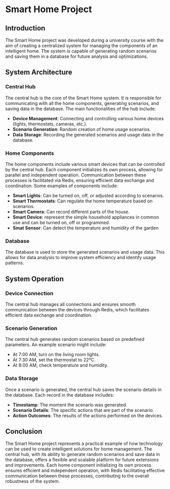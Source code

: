 # Smart Home Project

## Introduction

The Smart Home project was developed during a university course with the aim of creating a centralized system for managing the components of an intelligent home. The system is capable of generating random scenarios and saving them in a database for future analysis and optimizations.

## System Architecture

### Central Hub

The central hub is the core of the Smart Home system. It is responsible for communicating with all the home components, generating scenarios, and saving data in the database. The main functionalities of the hub include:

- **Device Management**: Connecting and controlling various home devices (lights, thermostats, cameras, etc.).
- **Scenario Generation**: Random creation of home usage scenarios.
- **Data Storage**: Recording the generated scenarios and usage data in the database.

### Home Components

The home components include various smart devices that can be controlled by the central hub. Each component initializes its own process, allowing for parallel and independent operation. Communication between these processes is facilitated via Redis, ensuring efficient data exchange and coordination. Some examples of components include:

- **Smart Lights**: Can be turned on, off, or adjusted according to scenarios.
- **Smart Thermostats**: Can regulate the home temperature based on scenarios.
- **Smart Camera**: Can record different parts of the house.
- **Smart Device**: represent the simple household appliances in common use and can be turned on, off or programmed.
- **Smat Sensor**: Can detect the temperature and humidity of the garden

### Database

The database is used to store the generated scenarios and usage data. This allows for data analysis to improve system efficiency and identify usage patterns.

## System Operation

### Device Connection

The central hub manages all connections and ensures smooth communication between the devices through Redis, which facilitates efficient data exchange and coordination.

### Scenario Generation

The central hub generates random scenarios based on predefined parameters. An example scenario might include:

- At 7:00 AM, turn on the living room lights.
- At 7:30 AM, set the thermostat to 22°C.
- At 8:00 AM, check temperature and humidity.

### Data Storage

Once a scenario is generated, the central hub saves the scenario details in the database. Each record in the database includes:

- **Timestamp**: The moment the scenario was generated.
- **Scenario Details**: The specific actions that are part of the scenario.
- **Action Outcomes**: The results of the actions performed on the devices.

## Conclusion

The Smart Home project represents a practical example of how technology can be used to create intelligent solutions for home management. The central hub, with its ability to generate random scenarios and save data in the database, offers a flexible and scalable platform for future extensions and improvements. Each home component initializing its own process ensures efficient and independent operation, with Redis facilitating effective communication between these processes, contributing to the overall robustness of the system.
